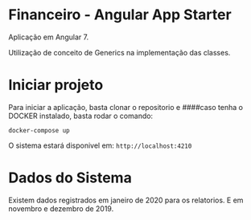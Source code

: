 # Financeiro - Angular App Starter

Aplicação em Angular 7.

Utilização de conceito de Generics na implementação das classes.


# Iniciar projeto

Para iniciar a aplicação, basta clonar o repositorio e ####caso tenha o DOCKER instalado, basta rodar o comando:

`docker-compose up`

O sistema estará disponivel em:
`http://localhost:4210`

# Dados do Sistema

Existem dados registrados em janeiro de 2020 para os relatorios.
E em novembro e dezembro de 2019.
